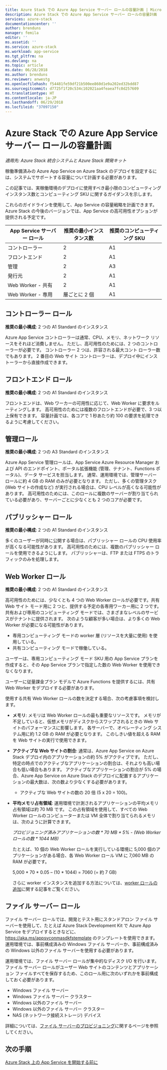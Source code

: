 ```yaml
---
title: Azure Stack での Azure App Service サーバー ロールの容量計画 | Microsoft Docs
description: Azure Stack での Azure App Service サーバー ロールの容量計画
services: azure-stack
documentationcenter: ''
author: brenduns
manager: femila
editor: ''
ms.assetid: ''
ms.service: azure-stack
ms.workload: app-service
ms.tgt_pltfrm: na
ms.devlang: na
ms.topic: article
ms.date: 06/28/2018
ms.author: brenduns
ms.reviewer: anwestg
ms.openlocfilehash: f54481fe59df21b500ee860d1e9a202ed32bdd87
ms.sourcegitcommit: d7725f1f20c534c102021aa4feaea7fc0d257609
ms.translationtype: HT
ms.contentlocale: ja-JP
ms.lasthandoff: 06/29/2018
ms.locfileid: "37097150"
---
```

# <a name="capacity-planning-for-azure-app-service-server-roles-in-azure-stack"></a>Azure Stack での Azure App Service サーバー ロールの容量計画

*適用先: Azure Stack 統合システムと Azure Stack 開発キット*

稼働準備済みの Azure App Service on Azure Stack のデプロイを設定するには、システムでサポートする容量について計画する必要があります。  

この記事では、実稼働環境のデプロイに使用すべき最小限のコンピューティング インスタンス数とコンピューティング SKU に関するガイダンスを示します。

これらのガイドラインを使用して、App Service の容量戦略を計画できます。 Azure Stack の今後のバージョンでは、App Service の高可用性オプションが提供される予定です。

| App Service サーバー ロール | 推奨の最小インスタンス数 | 推奨のコンピューティング SKU|
| --- | --- | --- |
| コントローラー | 2 | A1 |
| フロントエンド | 2 | A1 |
| 管理 | 2 | A3 |
| 発行元 | 2 | A1 |
| Web Worker - 共有 | 2 | A1 |
| Web Worker - 専用 | 層ごとに 2 個 | A1 |

## <a name="controller-role"></a>コントローラー ロール

**推奨の最小構成**: 2 つの A1 Standard のインスタンス

Azure App Service コントローラーは通常、CPU、メモリ、ネットワーク リソースをそれほど消費しません。 ただし、高可用性のためには、2 つのコントローラーが必要です。 コントローラー 2 つは、許容される最大コント ローラー数でもあります。 2 番目の Web サイト コントローラーは、デプロイ中にインストーラーから直接作成できます。

## <a name="front-end-role"></a>フロントエンド ロール

**推奨の最小構成**: 2 つの A1 Standard のインスタンス

フロントエンドは、Web ワーカーの可用性に応じて、Web Worker に要求をルーティングします。 高可用性のためには複数のフロントエンドが必要で、3 つ以上保有できます。 容量計画では、各コアで 1 秒あたり約 100 の要求を処理できるように考慮してください。

## <a name="management-role"></a>管理ロール

**推奨の最小構成**: 2 つの A3 Standard のインスタンス

Azure App Service 管理ロールは、App Service Azure Resource Manager および API のエンドポイント、ポータル拡張機能 (管理、テナント、Functions ポータル)、データ サービスを担当します。 通常、運用環境では、管理サーバー ロールに約 4 GB の RAM のみが必要となります。 ただし、多くの管理タスク (Web サイトの作成など) が実行される場合は、CPU レベルが高くなる可能性があります。 高可用性のためには、このロールに複数のサーバーが割り当てられている必要があり、サーバーごとに少なくとも 2 つのコアが必要です。

## <a name="publisher-role"></a>パブリッシャー ロール

**推奨の最小構成**: 2 つの A1 Standard のインスタンス

多くのユーザーが同時に公開する場合は、パブリッシャー ロールの CPU 使用率が高くなる可能性があります。 高可用性のためには、複数のパブリッシャー ロールを使用できるようにします。  パブリッシャーは、FTP または FTPS のトラフィックのみを処理します。

## <a name="web-worker-role"></a>Web Worker ロール

**推奨の最小構成**: 2 つの A1 Standard のインスタンス

高可用性のためには、少なくとも 4 つの Web Worker ロールが必要です。共有 Web サイト モード用に 2 つと、提供する予定の各専用ワーカー用に 2 つです。 共有および専用のコンピューティング モードでは、さまざまなレベルのサービスがテナントに提供されます。 次のような顧客が多い場合は、より多くの Web Worker が必要になる可能性があります。

- 専用コンピューティング モードの worker 層 (リソースを大量に使用) を使用している。
- 共有コンピューティング モードで稼働している。

ユーザーは、専用コンピューティング モード SKU 用の App Service プランを作成すると、その App Service プランで指定した数の Web Worker を使用できなくなります。

ユーザーに従量課金プラン モデルで Azure Functions を提供するには、共有 Web Worker をデプロイする必要があります。

使用する共有 Web Worker ロールの数を決定する場合、次の考慮事項を検討します。

- **メモリ**: メモリは Web Worker ロールの最も重要なリソースです。 メモリが不足していると、仮想メモリがディスクからスワップされるときの Web サイトのパフォーマンスに影響します。 各サーバーで、オペレーティング システム用に約 1.2 GB の RAM が必要となります。 このしきい値を超える RAM を Web サイトの実行で使用できます。
- **アクティブな Web サイトの割合**: 通常は、Azure App Service on Azure Stack デプロイ内のアプリケーションの約 5% がアクティブです。 ただし、特定の時点でのアクティブなアプリケーションの割合は、それよりも高い場合も低い場合もあります。 アクティブなアプリケーションの割合が 5% の場合、Azure App Service on Azure Stack のデプロイに配置するアプリケーションの最大数は、次の数より少なくする必要があります。
  - アクティブな Web サイトの数の 20 倍 (5 x 20 = 100)。
- **平均メモリ占有領域**: 運用環境で計測されるアプリケーションの平均メモリ占有領域は約 70 MB です。 この占有領域を使用して、すべての Web Worker ロールのコンピューターまたは VM 全体で割り当てられるメモリは、次のように計算できます。

    *プロビジョニング済みアプリケーションの数 * 70 MB * 5% - (Web Worker ロールの数 * 1044 MB)*

   たとえば、10 個の Web Worker ロールを実行している環境に 5,000 個のアプリケーションがある場合、各 Web Worker ロール VM に 7,060 MB の RAM が必要です。

   5,000 * 70 * 0.05 – (10 * 1044) = 7060 (= 約 7 GB)

   さらに worker インスタンスを追加する方法については、[worker ロールの追加](azure-stack-app-service-add-worker-roles.md)に関する記事をご覧ください。

## <a name="file-server-role"></a>ファイル サーバー ロール

ファイル サーバー ロールでは、開発とテスト用にスタンドアロン ファイル サーバーを使用して、たとえば Azure Stack Development Kit で Azure App Service をデプロイするときなどに、<https://aka.ms/appsvconmasdkfstemplate> のテンプレートを使用できます。 運用環境では、事前構成済みの Windows ファイル サーバーか、事前構成済みの Windows 以外のファイル サーバーを使用する必要があります。

運用環境では、ファイル サーバー ロールが集中的なディスク I/O を行います。 ファイル サーバー ロールがユーザー Web サイトのコンテンツとアプリケーション ファイルすべてを保存するため、このロール用に次のいずれかを事前構成しておく必要があります。

- Windows ファイル サーバー
- Windows ファイル サーバー クラスター
- Windows 以外のファイル サーバー
- Windows 以外のファイル サーバー クラスター
- NAS (ネットワーク接続ストレージ) デバイス

詳細については、[ファイル サーバーのプロビジョニング](azure-stack-app-service-before-you-get-started.md#prepare-the-file-server)に関するページを参照してください。

## <a name="next-steps"></a>次の手順

[Azure Stack 上の App Service を開始する前に](azure-stack-app-service-before-you-get-started.md)
